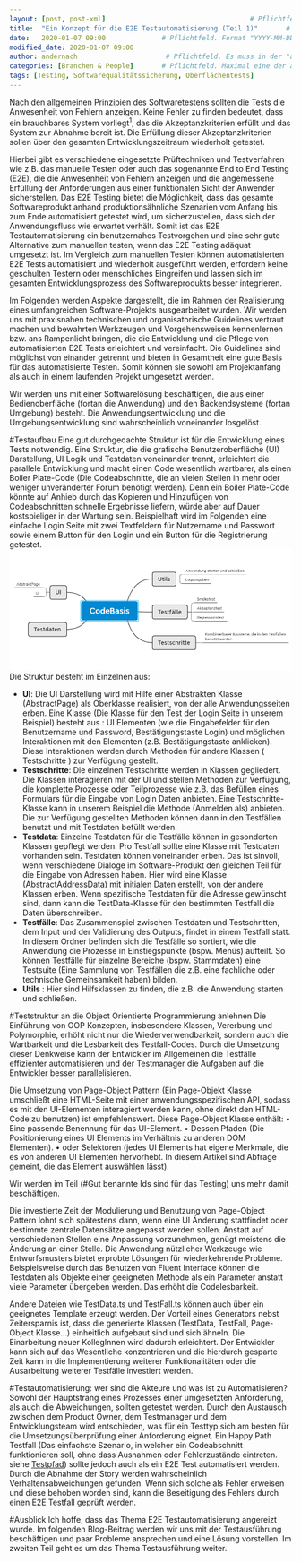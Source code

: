 ```yaml
---
layout: [post, post-xml]                                    # Pflichtfeld. Nicht ändern!
title:  "Ein Konzept für die E2E Testautomatisierung (Teil 1)"       # Pflichtfeld. Bitte einen Titel für den Blog Post angeben.
date:   2020-01-07 09:00              # Pflichtfeld. Format "YYYY-MM-DD HH:MM". Muss für Veröffentlichung in der Vergangenheit liegen. (Für Preview egal)
modified_date: 2020-01-07 09:00
author: andernach                      # Pflichtfeld. Es muss in der "authors.yml" einen Eintrag mit diesem Namen geben.
categories: [Branchen & People]       # Pflichtfeld. Maximal eine der angegebenen Kategorien verwenden.
tags: [Testing, Softwarequalitätssicherung, Oberflächentests]                       # Optional.
---
```


Nach den allgemeinen Prinzipien des Softwaretestens sollten die Tests die Anwesenheit von Fehlern anzeigen. Keine Fehler zu finden bedeutet, dass ein brauchbares System vorliegt<sup>1</sup>, das die Akzeptanzkriterien erfüllt und das System zur Abnahme bereit ist.
Die Erfüllung dieser Akzeptanzkriterien sollen über den gesamten Entwicklungszeitraum wiederholt getestet.

Hierbei gibt es verschiedene eingesetzte Prüftechniken und Testverfahren wie z.B. das manuelle Testen oder auch das sogenannte End to End Testing (E2E), die die Anwesenheit von Fehlern anzeigen und die angemessene Erfüllung der Anforderungen aus einer funktionalen Sicht der Anwender sicherstellen.
Das E2E Testing bietet die Möglichkeit, dass das gesamte Softwareprodukt anhand produktionsähnliche Szenarien vom Anfang bis zum Ende automatisiert getestet wird, um sicherzustellen, dass sich der Anwendungsfluss wie erwartet verhält.
Somit ist das E2E Testautomatisierung ein benutzernahes Testvorgehen und eine sehr gute Alternative zum manuellen testen, wenn das E2E Testing adäquat umgesetzt ist.
Im Vergleich zum manuellen Testen können automatisierten E2E Tests automatisiert und wiederholt ausgeführt werden, erfordern keine geschulten Testern oder menschliches Eingreifen und lassen sich im gesamten Entwicklungsprozess des Softwareprodukts besser integrieren.

Im Folgenden werden Aspekte dargestellt, die im Rahmen der Realisierung eines umfangreichen Software-Projekts ausgearbeitet wurden.
Wir werden uns mit praxisnahen technischen und organisatorische Guidelines vertraut machen und bewahrten Werkzeugen und Vorgehensweisen kennenlernen bzw. ans Rampenlicht bringen, die die Entwicklung und die Pflege von automatisierten E2E Tests erleichtert und vereinfacht.
Die Guidelines sind möglichst von einander getrennt und bieten in Gesamtheit eine gute Basis für das automatisierte Testen.
Somit können sie sowohl am Projektanfang als auch in einem laufenden Projekt umgesetzt werden.

Wir werden uns mit einer Softwarelösung beschäftigen, die aus einer Bedienoberfläche (fortan die Anwendung) und den Backendsysteme (fortan Umgebung) besteht.
Die Anwendungsentwicklung und die Umgebungsentwicklung sind wahrscheinlich voneinander losgelöst. 

#Testaufbau
Eine gut durchgedachte Struktur ist für die Entwicklung eines Tests notwendig.
Eine Struktur, die die grafische Benutzeroberfläche (UI) Darstellung, UI Logik und Testdaten voneinander trennt, erleichtert die parallele Entwicklung und macht einen Code wesentlich wartbarer, als einen Boiler Plate-Code (Die Codeabschnitte, die an vielen Stellen in mehr oder weniger unveränderter Forum benötigt werden).
Denn ein Boiler Plate-Code könnte auf Anhieb durch das Kopieren und Hinzufügen von Codeabschnitten schnelle Ergebnisse liefern, würde aber auf Dauer kostspieliger in der Wartung sein. 
Beispielhaft wird im Folgenden eine einfache Login Seite mit zwei Textfeldern für Nutzername und Passwort sowie einem Button für den Login und ein Button für die Registrierung getestet.
![Vorgeschlagene Struktur](/assets/images/posts/konzept-fuer-die-e2e-testautomatisierung/struktur.png)      
Die Struktur besteht im Einzelnen aus: 	
* __UI__: Die UI Darstellung wird mit Hilfe einer Abstrakten Klasse (AbstractPage) als Oberklasse realisiert, von der alle Anwendungsseiten erben.
Eine Klasse (Die Klasse für den Test der Login Seite in unserem Beispiel) besteht aus : UI Elementen (wie die Eingabefelder für den Benutzername und Password, Bestätigungstaste Login) und möglichen Interaktionen mit den Elementen (z.B. Bestätigungstaste anklicken).
Diese Interaktionen werden durch Methoden für andere Klassen ( Testschritte ) zur Verfügung gestellt. 
* __Testschritte__: Die einzelnen Testschritte werden in Klassen gegliedert.
Die Klassen interagieren mit der UI und stellen Methoden zur Verfügung, die komplette Prozesse oder Teilprozesse wie z.B. das Befüllen eines Formulars für die Eingabe von Login Daten anbieten.
Eine Testschritte-Klasse kann in unserem Beispiel die Methode (Anmelden als) anbieten.
Die zur Verfügung gestellten Methoden können dann in den Testfällen benutzt und mit Testdaten befüllt werden.
* __Testdata__: Einzelne Testdaten für die Testfälle können in gesonderten Klassen gepflegt werden.
Pro Testfall sollte eine Klasse mit Testdaten vorhanden sein.
Testdaten können voneinander erben.
Das ist sinvoll, wenn verschiedene Dialoge im Software-Produkt den gleichen Teil für die Eingabe von Adressen haben.
Hier wird eine Klasse (AbstractAddressData) mit initialen Daten erstellt, von der andere Klassen erben.
Wenn spezifische Testdaten für die Adresse gewünscht sind, dann kann die TestData-Klasse für den bestimmten Testfall die Daten überschreiben.
* __Testfälle__: Das Zusammenspiel zwischen Testdaten und Testschritten, dem Input und der Validierung des Outputs, findet in einem Testfall statt.
In diesem Ordner befinden sich die Testfälle so sortiert, wie die Anwendung die Prozesse in Einstiegspunkte (bspw. Menüs) aufteilt.
So können Testfälle für einzelne Bereiche (bspw. Stammdaten) eine Testsuite (Eine Sammlung von Testfällen die z.B. eine fachliche oder technische Gemeinsamkeit haben) bilden.
* __Utils__ : Hier sind Hilfsklassen zu finden, die z.B. die Anwendung starten und schließen.


#Teststruktur an die Object Orientierte Programmierung anlehnen
Die Einführung von OOP Konzepten, insbesondere Klassen, Vererbung und Polymorphie, erhöht nicht nur die Wiederverwendbarkeit, sondern auch die Wartbarkeit und die Lesbarkeit des Testfall-Codes.
Durch die Umsetzung dieser Denkweise kann der Entwickler im Allgemeinen die Testfälle effizienter automatisieren und der Testmanager die Aufgaben auf die Entwickler besser parallelisieren. 

Die Umsetzung von  Page-Object Pattern (Ein Page-Objekt Klasse umschließt eine HTML-Seite mit einer anwendungsspezifischen API, sodass es mit den UI-Elementen interagiert werden kann, ohne direkt den HTML-Code zu benutzen) ist empfehlenswert.
Diese Page-Object Klasse enthält:
•	Eine passende Benennung für das UI-Element.
•	Dessen Pfaden (Die Positionierung eines UI Elements im Verhältnis zu anderen DOM Elementen).
•	oder Selektoren (jedes UI Elements hat eigene Merkmale, die es von anderen UI Elementen hervorhebt. In diesem Artikel sind Abfrage gemeint, die das Element auswählen lässt).

Wir werden im Teil (#Gut benannte Ids sind für das Testing) uns mehr damit beschäftigen.

Die investierte Zeit der Modulierung und Benutzung von Page-Object Pattern lohnt sich spätestens dann, wenn eine UI Änderung stattfindet oder bestimmte zentrale Datensätze angepasst werden sollen.
Anstatt auf verschiedenen Stellen eine Anpassung vorzunehmen, genügt meistens die Änderung an einer Stelle.
Die Anwendung nützlicher Werkzeuge wie Entwurfsmusters bietet erprobte Lösungen für wiederkehrende Probleme.
Beispielsweise durch das Benutzen von Fluent Interface können die Testdaten als Objekte einer geeigneten Methode als ein Parameter anstatt viele Parameter übergeben werden.
Das erhöht die Codelesbarkeit.

Andere Dateien wie TestData.ts und TestFall.ts können auch über ein geeignetes Template erzeugt werden.
Der Vorteil eines Generators nebst Zeitersparnis ist, dass die generierte Klassen (TestData, TestFall, Page-Object Klasse…) einheitlich aufgebaut sind und sich ähneln.
Die Einarbeitung neuer KollegInnen wird dadurch erleichtert.
Der Entwickler kann sich auf das Wesentliche konzentrieren und die hierdurch gesparte Zeit kann in die Implementierung weiterer Funktionalitäten oder die Ausarbeitung weiterer Testfälle investiert werden. 

#Testautomatisierung: wer sind die Akteure und was ist zu Automatisieren?
Sowohl der Hauptstrang eines Prozesses einer umgesetzten Anforderung, als auch die Abweichungen, sollten getestet werden. 
Durch den Austausch zwischen dem Product Owner, dem Testmanager und dem Entwicklungsteam wird entschieden, was für ein Testtyp sich am besten für die Umsetzungsüberprüfung einer Anforderung eignet. 
Ein Happy Path Testfall (Das einfachste Szenario, in welcher ein Codeabschnitt funktionieren soll, ohne dass Ausnahmen oder Fehlerzustände eintreten.
siehe [Testpfad](https://de.wikipedia.org/wiki/Testpfad)) sollte jedoch auch als ein E2E Test automatisiert werden.
Durch die Abnahme der Story werden wahrscheinlich Verhaltensabweichungen gefunden.
Wenn sich solche als Fehler erweisen und diese behoben worden sind, kann die Beseitigung des Fehlers durch einen E2E Testfall geprüft werden. 


#Ausblick
Ich hoffe, dass das Thema E2E Testautomatisierung angereizt wurde.
Im folgenden Blog-Beitrag werden wir uns mit der Testausführung beschäftigen und paar Probleme ansprechen und eine Lösung vorstellen.
Im zweiten Teil geht es um das Thema Testausführung weiter.
   
